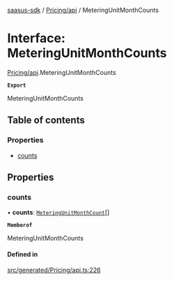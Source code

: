 [saasus-sdk](../README.md) / [Pricing/api](../modules/Pricing_api.md) / MeteringUnitMonthCounts

# Interface: MeteringUnitMonthCounts

[Pricing/api](../modules/Pricing_api.md).MeteringUnitMonthCounts

**`Export`**

MeteringUnitMonthCounts

## Table of contents

### Properties

- [counts](Pricing_api.MeteringUnitMonthCounts.md#counts)

## Properties

### counts

• **counts**: [`MeteringUnitMonthCount`](Pricing_api.MeteringUnitMonthCount.md)[]

**`Memberof`**

MeteringUnitMonthCounts

#### Defined in

[src/generated/Pricing/api.ts:226](https://github.com/saasus-platform/saasus-sdk-javascript/blob/6b95732/src/generated/Pricing/api.ts#L226)
